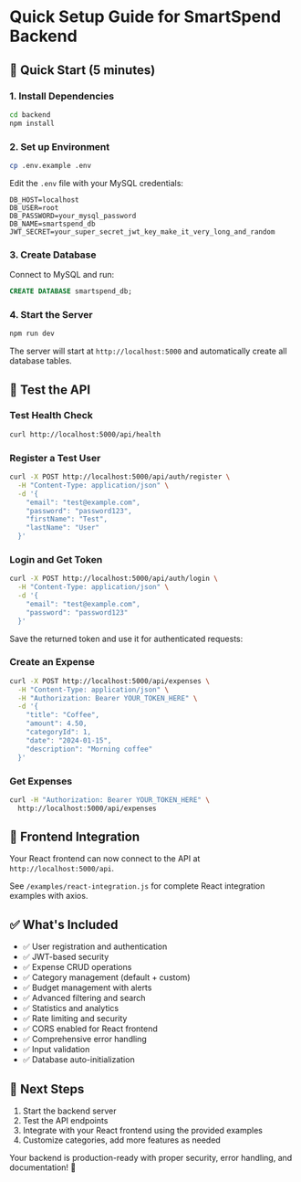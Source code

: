 # Quick Setup Guide for SmartSpend Backend

## 🚀 Quick Start (5 minutes)

### 1. Install Dependencies
```bash
cd backend
npm install
```

### 2. Set up Environment
```bash
cp .env.example .env
```

Edit the `.env` file with your MySQL credentials:
```env
DB_HOST=localhost
DB_USER=root
DB_PASSWORD=your_mysql_password
DB_NAME=smartspend_db
JWT_SECRET=your_super_secret_jwt_key_make_it_very_long_and_random
```

### 3. Create Database
Connect to MySQL and run:
```sql
CREATE DATABASE smartspend_db;
```

### 4. Start the Server
```bash
npm run dev
```

The server will start at `http://localhost:5000` and automatically create all database tables.

## 🧪 Test the API

### Test Health Check
```bash
curl http://localhost:5000/api/health
```

### Register a Test User
```bash
curl -X POST http://localhost:5000/api/auth/register \
  -H "Content-Type: application/json" \
  -d '{
    "email": "test@example.com",
    "password": "password123",
    "firstName": "Test",
    "lastName": "User"
  }'
```

### Login and Get Token
```bash
curl -X POST http://localhost:5000/api/auth/login \
  -H "Content-Type: application/json" \
  -d '{
    "email": "test@example.com",
    "password": "password123"
  }'
```

Save the returned token and use it for authenticated requests:

### Create an Expense
```bash
curl -X POST http://localhost:5000/api/expenses \
  -H "Content-Type: application/json" \
  -H "Authorization: Bearer YOUR_TOKEN_HERE" \
  -d '{
    "title": "Coffee",
    "amount": 4.50,
    "categoryId": 1,
    "date": "2024-01-15",
    "description": "Morning coffee"
  }'
```

### Get Expenses
```bash
curl -H "Authorization: Bearer YOUR_TOKEN_HERE" \
  http://localhost:5000/api/expenses
```

## 📱 Frontend Integration

Your React frontend can now connect to the API at `http://localhost:5000/api`.

See `/examples/react-integration.js` for complete React integration examples with axios.

## ✅ What's Included

- ✅ User registration and authentication
- ✅ JWT-based security
- ✅ Expense CRUD operations
- ✅ Category management (default + custom)
- ✅ Budget management with alerts
- ✅ Advanced filtering and search
- ✅ Statistics and analytics
- ✅ Rate limiting and security
- ✅ CORS enabled for React frontend
- ✅ Comprehensive error handling
- ✅ Input validation
- ✅ Database auto-initialization

## 🎯 Next Steps

1. Start the backend server
2. Test the API endpoints
3. Integrate with your React frontend using the provided examples
4. Customize categories, add more features as needed

Your backend is production-ready with proper security, error handling, and documentation! 🎉
